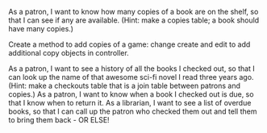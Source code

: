 As a patron, I want to know how many copies of a book are on the shelf, so that I can see if any are available. (Hint: make a copies table; a book should have many copies.)

Create a method to add copies of a game: change create and edit to add additional copy objects in controller.

As a patron, I want to see a history of all the books I checked out, so that I can look up the name of that awesome sci-fi novel I read three years ago. (Hint: make a checkouts table that is a join table between patrons and copies.)
As a patron, I want to know when a book I checked out is due, so that I know when to return it.
As a librarian, I want to see a list of overdue books, so that I can call up the patron who checked them out and tell them to bring them back - OR ELSE!